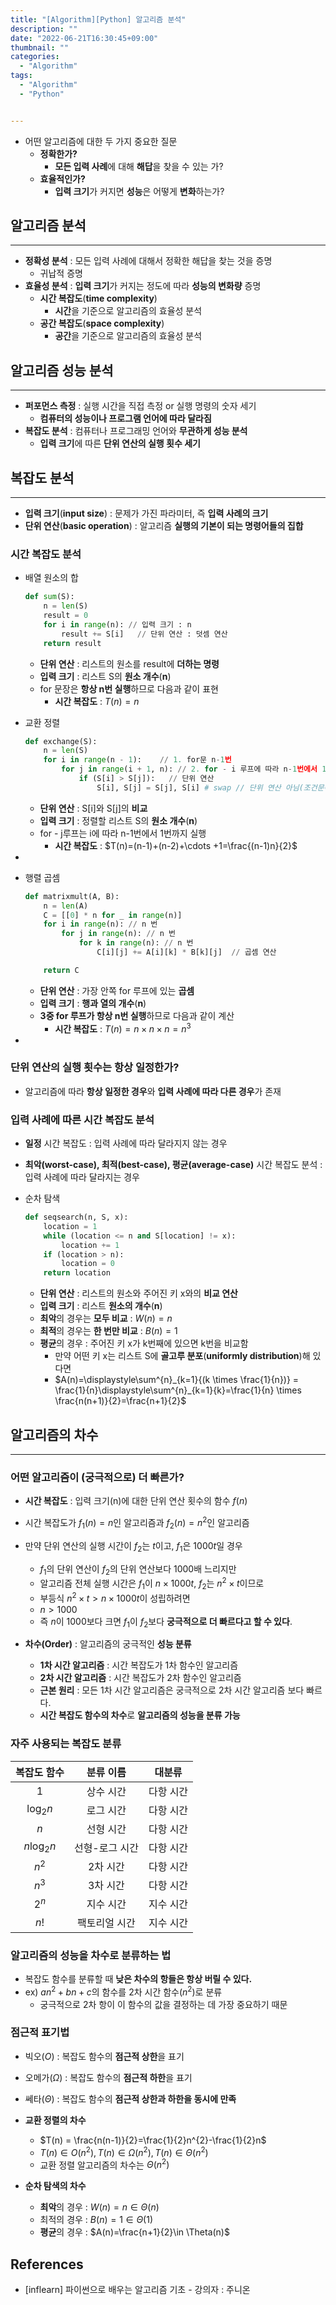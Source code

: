 ```yaml
---
title: "[Algorithm][Python] 알고리즘 분석"
description: ""
date: "2022-06-21T16:30:45+09:00"
thumbnail: ""
categories:
  - "Algorithm"
tags:
  - "Algorithm"
  - "Python"


---
```

<!--more-->

- 어떤 알고리즘에 대한 두 가지 중요한 질문
    - **정확한가?**
        - **모든 입력 사례**에 대해 **해답**을 찾을 수 있는 가?
    - **효율적인가?**
        - **입력 크기**가 커지면 **성능**은 어떻게 **변화**하는가?

## 알고리즘 분석

---

- **정확성 분석** : 모든 입력 사례에 대해서 정확한 해답을 찾는 것을 증명
    - 귀납적 증명
- **효율성 분석** : **입력 크기**가 커지는 정도에 따라 **성능의 변화량** 증명
    - **시간 복잡도**(**time complexity**)
        - **시간**을 기준으로 알고리즘의 효율성 분석
    - **공간 복잡도**(**space complexity**)
        - **공간**을 기준으로 알고리즘의 효율성 분석

## 알고리즘 성능 분석

---

- **퍼포먼스 측정** : 실행 시간을 직접 측정 or 실행 명령의 숫자 세기
    - **컴퓨터의 성능이나 프로그램 언어에 따라 달라짐**
- **복잡도 분석** : 컴퓨터나 프로그래밍 언어와 **무관하게 성능 분석**
    - **입력 크기**에 따른 **단위 연산의 실행 횟수 세기**

## 복잡도 분석

---

- **입력 크기**(**input size**) : 문제가 가진 파라미터, 즉 **입력 사례의 크기**
- **단위 연산**(**basic operation**) : 알고리즘 **실행의 기본이 되는 명령어들의 집합**

### 시간 복잡도 분석

- 배열 원소의 합
    
    ```python
    def sum(S):
    	n = len(S)
    	result = 0
    	for i in range(n): // 입력 크기 : n
    		result += S[i]   // 단위 연산 : 덧셈 연산
    	return result
    ```
    
    - **단위 연산** : 리스트의 원소를 result에 **더하는 명령**
    - **입력 크기** : 리스트 S의 **원소 개수**(**n**)
    - for 문장은 **항상 n번 실행**하므로 다음과 같이 표현
        - **시간 복잡도** : $T(n) =n$

- 교환 정렬
    
    ```python
    def exchange(S):
    	n = len(S)
    	for i in range(n - 1):    // 1. for문 n-1번 
    		for j in range(i + 1, n): // 2. for - i 루프에 따라 n-1번에서 1번까지 실행
    			if (S[i] > S[j]):   // 단위 연산
    				S[i], S[j] = S[j], S[i] # swap // 단위 연산 아님(조건문에 따라 연산 수행 유무)
    ```
    
    - **단위 연산** : S[i]와 S[j]의 **비교**
    - **입력 크기** : 정렬할 리스트 S의 **원소 개수**(**n**)
    - for - j루프는 i에 따라 n-1번에서 1번까지 실행
        - **시간 복잡도** : $T(n)=(n-1)+(n-2)+\cdots +1=\frac{(n-1)n}{2}$

-

- 행렬 곱셈
    
    ```python
    def matrixmult(A, B):
    	n = len(A)
    	C = [[0] * n for _ in range(n)] 
    	for i in range(n): // n 번
    		for j in range(n): // n 번
    			for k in range(n): // n 번
    				C[i][j] += A[i][k] * B[k][j]  // 곱셈 연산
    
    	return C
    ```
    
    - **단위 연산** : 가장 안쪽 for 루프에 있는 **곱셈**
    - **입력 크기** : **행과 열의 개수**(**n**)
    - **3중 for 루프가 항상 n번 실행**하므로 다음과 같이 계산
        - **시간 복잡도** : $T(n)=n \times n \times n=n^{3}$

-

### 단위 연산의 실행 횟수는 항상 일정한가?

- 알고리즘에 따라 **항상 일정한 경우**와 **입력 사례에 따라 다른 경우**가 존재

### 입력 사례에 따른 시간 복잡도 분석

- **일정** 시간 복잡도 : 입력 사례에 따라 달라지지 않는 경우
- **최악(worst-case), 최적(best-case), 평균(average-case)** 시간 복잡도 분석 : 입력 사례에 따라 달라지는 경우

- 순차 탐색
    
    ```python
    def seqsearch(n, S, x):
    	location = 1
    	while (location <= n and S[location] != x):
    		location += 1
    	if (location > n):
    		location = 0
    	return location
    ```
    
    - **단위 연산** : 리스트의 원소와 주어진 키 x와의 **비교 연산**
    - **입력 크기** : 리스트 **원소의 개수**(**n**)
    - **최악**의 경우는 **모두 비교** : $W(n)=n$
    - **최적**의 경우는 **한 번만 비교** : $B(n)=1$
    - **평균**의 경우 : 주어진 키 x가 k번째에 있으면 k번을 비교함
        - 만약 어떤 키 x는 리스트 S에 **골고루 분포**(**uniformly distribution**)해 있다면
        - $A(n)=\displaystyle\sum^{n}_{k=1}{(k \times \frac{1}{n})} = \frac{1}{n}\displaystyle\sum^{n}_{k=1}{k}=\frac{1}{n} \times \frac{n(n+1)}{2}=\frac{n+1}{2}$
            

## 알고리즘의 차수

---

### 어떤 알고리즘이 (궁극적으로) 더 빠른가?

- **시간 복잡도** : 입력 크기(n)에 대한 단위 연산 횟수의 함수 $f(n)$
- 시간 복잡도가 $f_{1}(n)=n$인 알고리즘과 $f_{2}(n)=n^{2}$인 알고리즘
- 만약 단위 연산의 실행 시간이 $f_{2}$는 $t$이고, $f_{1}$은 $1000t$일 경우
    - $f_1$의 단위 연산이 $f_2$의 단위 연산보다 1000배 느리지만
    - 알고리즘 전체 실행 시간은 $f_1$이 $n\times 1000t$, $f_2$는 $n^2 \times t$이므로
    - 부등식 $n^2 \times t \gt n \times 1000t$이 성립하려면
    - $n \gt 1000$
    - 즉 $n$이 1000보다 크면 $f_1$이 $f_2$보다 **궁극적으로 더 빠르다고 할 수 있다**.
    
- **차수(Order)** : 알고리즘의 궁극적인 **성능 분류**
    - **1차 시간 알고리즘** : 시간 복잡도가 1차 함수인 알고리즘
    - **2차 시간 알고리즘** : 시간 복잡도가 2차 함수인 알고리즘
    - **근본 원리** : 모든 1차 시간 알고리즘은 궁극적으로 2차 시간 알고리즘 보다 빠르다.
    - **시간 복잡도 함수의 차수**로 **알고리즘의 성능을 분류 가능**

### 자주 사용되는 복잡도 분류

|      복잡도 함수      |   분류 이름   |  대분류   |
|:----------------:|:---------:|:------:|
|        1         |   상수 시간   | 다항 시간  |
|  $\log_{2}{n}$   |   로그 시간   | 다항 시간  |
|       $n$        |   선형 시간   | 다항 시간  |
|  $n\log_{2}{n}$  | 선형-로그 시간  | 다항 시간  |
|      $n^2$       |   2차 시간   | 다항 시간  |
|      $n^3$       |   3차 시간   | 다항 시간  |
|      $2^n$       |   지수 시간   | 지수 시간  |
|       $n!$       |  팩토리얼 시간  | 지수 시간  |

### 알고리즘의 성능을 차수로 분류하는 법

- 복잡도 함수를 분류할 때 **낮은 차수의 항들은 항상 버릴 수 있다.**
- ex) $an^{2}+bn+c$의 함수를 2차 시간 함수($n^2$)로 분류
    - 궁극적으로 2차 항이 이 함수의 값을 결정하는 데 가장 중요하기 때문

### 점근적 표기법

- 빅오($O$) : 복잡도 함수의 **점근적 상한**을 표기
- 오메가($\Omega$) : 복잡도 함수의 **점근적 하한**을 표기
- 쎄타($\Theta$) : 복잡도 함수의 **점근적 상한과 하한을 동시에 만족**

- **교환 정렬의 차수**
    - $T(n) = \frac{n(n-1)}{2}=\frac{1}{2}n^{2}-\frac{1}{2}n$
    - $T(n) \in O(n^2), T(n)\in \Omega(n^2), T(n)\in \Theta(n^2)$
    - 교환 정렬 알고리즘의 차수는 $\Theta(n^2)$

- **순차 탐색의 차수**
    - **최악**의 경우 : $W(n)=n \in \Theta(n)$
    - 최적의 경우 : $B(n) = 1 \in \Theta(1)$
    - **평균**의 경우 : $A(n)=\frac{n+1}{2}\in \Theta(n)$

## References

- [inflearn] 파이썬으로 배우는 알고리즘 기초 - 강의자 : 주니온